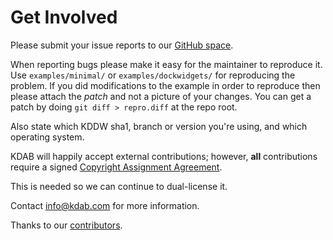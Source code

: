 # Get Involved

Please submit your issue reports to our [GitHub space](https://github.com/KDAB/KDDockWidgets/issues).

When reporting bugs please make it easy for the maintainer to reproduce it. Use `examples/minimal/`
or `examples/dockwidgets/` for reproducing the problem. If you did modifications to the example
in order to reproduce then please attach the *patch* and not a picture of your changes. You can
get a patch by doing `git diff > repro.diff` at the repo root.

Also state which KDDW sha1, branch or version you're using, and which operating system.

KDAB will happily accept external contributions; however, **all** contributions require a
signed [Copyright Assignment Agreement](https://github.com/KDAB/KDDockWidgets/blob/2.0/docs/KDDockWidgets-CopyrightAssignmentForm.pdf).

This is needed so we can continue to dual-license it.

Contact info@kdab.com for more information.

Thanks to our [contributors](https://raw.githubusercontent.com/KDAB/KDDockWidgets/2.0/CONTRIBUTORS.txt).
